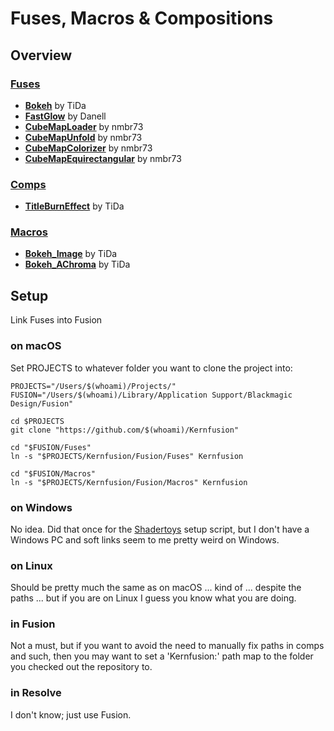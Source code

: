 # Fuses, Macros & Compositions

## Overview

### [Fuses](Fuses/README.md)
- **[Bokeh](Fuses/tida/Bokeh.md)** by TiDa
- **[FastGlow](Fuses/danell/FastGlow.md)** by Danell
- **[CubeMapLoader](Fuses/nmbr73/CubeMapLoader.md)** by nmbr73
- **[CubeMapUnfold](Fuses/nmbr73/CubeMapUnfold.md)** by nmbr73
- **[CubeMapColorizer](Fuses/nmbr73/CubeMapColorizer.md)** by nmbr73
- **[CubeMapEquirectangular](Fuses/nmbr73/CubeMapEquirectangular.md)** by nmbr73

### [Comps](Comp/README.md)
- **[TitleBurnEffect](Comp/tida/TitleBurnEffect.md)** by TiDa

### [Macros](Fuses/README.md)
- **[Bokeh_Image](Macros/tida/Bokeh_Image.md)** by TiDa
- **[Bokeh_AChroma](Macros/tida/Bokeh_AChroma.md)** by TiDa


## Setup

Link Fuses into Fusion

### on macOS

Set PROJECTS to whatever folder you want to clone the project into:

    PROJECTS="/Users/$(whoami)/Projects/"
    FUSION="/Users/$(whoami)/Library/Application Support/Blackmagic Design/Fusion"

    cd $PROJECTS
    git clone "https://github.com/$(whoami)/Kernfusion"

    cd "$FUSION/Fuses"
    ln -s "$PROJECTS/Kernfusion/Fusion/Fuses" Kernfusion

    cd "$FUSION/Macros"
    ln -s "$PROJECTS/Kernfusion/Fusion/Macros" Kernfusion

### on Windows

No idea. Did that once for the [Shadertoys](https://nmbr73.github.io/Shadertoys/) setup script, but I don't have a Windows PC and soft links seem to me pretty weird on Windows.

### on Linux

Should be pretty much the same as on macOS ... kind of ... despite the paths ... but if you are on Linux I guess you know what you are doing.

### in Fusion

Not a must, but if you want to avoid the need to manually fix paths in comps and such, then you may want to set a 'Kernfusion:' path map to the folder you checked out the repository to.

### in Resolve

I don't know; just use Fusion.